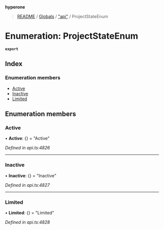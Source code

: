 **hyperone**

> [README](../README.md) / [Globals](../globals.md) / ["api"](../modules/_api_.md) / ProjectStateEnum

# Enumeration: ProjectStateEnum

**`export`** 

## Index

### Enumeration members

* [Active](_api_.projectstateenum.md#active)
* [Inactive](_api_.projectstateenum.md#inactive)
* [Limited](_api_.projectstateenum.md#limited)

## Enumeration members

### Active

•  **Active**: {} = "Active"

*Defined in api.ts:4826*

___

### Inactive

•  **Inactive**: {} = "Inactive"

*Defined in api.ts:4827*

___

### Limited

•  **Limited**: {} = "Limited"

*Defined in api.ts:4828*
